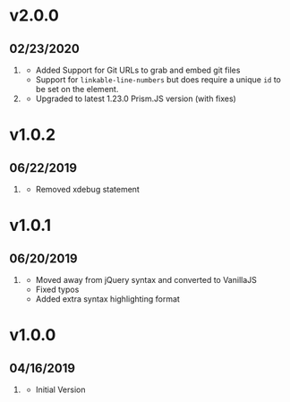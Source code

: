 # v2.0.0
## 02/23/2020

1. [](#new)
    * Added Support for Git URLs to grab and embed git files
    * Support for `linkable-line-numbers` but does require a unique `id` to be set on the element.
1. [](#improved)
    * Upgraded to latest 1.23.0 Prism.JS version (with fixes)

# v1.0.2
## 06/22/2019

1. [](#bugfix)
    * Removed xdebug statement

# v1.0.1
## 06/20/2019

1. [](#improved)
    * Moved away from jQuery syntax and converted to VanillaJS
    * Fixed typos
    * Added extra syntax highlighting format

# v1.0.0
## 04/16/2019

1. [](#new)
    * Initial Version
